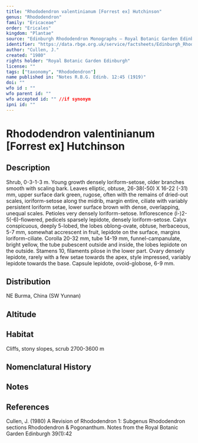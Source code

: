 ```yaml
---
title: "Rhododendron valentinianum [Forrest ex] Hutchinson"
genus: "Rhododendron"
family: "Ericaceae"
order: "Ericales"
kingdom: "Plantae"
source: "Edinburgh Rhododendron Monographs – Royal Botanic Garden Edinburgh"
identifier: "https://data.rbge.org.uk/service/factsheets/Edinburgh_Rhododendron_Monographs.xhtml"
author: "Cullen, J."
created: "1980"
rights holder: "Royal Botanic Garden Edinburgh"
license: ""
tags: ["taxonomy", "Rhododendron"]
name published in: "Notes R.B.G. Edinb. 12:45 (1919)"
doi: ""
wfo id : ""
wfo parent id: ""
wfo accepted id: "" //if synonym                      
ipni id: ""
---
```


                       

# Rhododendron valentinianum [Forrest ex] Hutchinson

## Description
Shrub, 0-3-1-3 m. Young growth densely loriform-setose, older branches smooth with scaling bark. Leaves elliptic, obtuse, 26-38(-50) X 16-22 (-31) mm, upper surface dark green, rugose, often with the remains of dried-out scales, ioriform-setose along the midrib, margin entire, ciliate with variably persistent loriform setae, lower surface brown with dense, overlapping, unequal scales. Petioles very densely loriform-setose. Inflorescence (l-)2-5(-6)-fiowered, pedicels sparsely lepidote, densely loriform-setose. Calyx conspicuous, deeply 5-lobed, the lobes oblong-ovate, obtuse, herbaceous, 5-7 mm, somewhat accrescent in fruit, lepidote on the surface, margins loriform-ciliate. Corolla 20-32 mm, tube 14-19 mm, funnel-campanulate, bright yellow, the tube pubescent outside and inside, the lobes lepidote on the outside. Stamens 10, filaments pilose in the lower part. Ovary densely lepidote, rarely with a few setae towards the apex, style impressed, variably lepidote towards the base. Capsule lepidote, ovoid-globose, 6-9 mm.

## Distribution
NE Burma, China (SW Yunnan)

## Altitude


## Habitat
Cliffs, stony slopes, scrub 2700-3600 m

## Nomenclatural History

                       
## Notes


## References

Cullen, J. (1980) A Revision of Rhododendron 1: Subgenus Rhododendron sections Rhododendron & Pogonanthum. Notes from the Royal Botanic Garden Edinburgh 39(1):42
